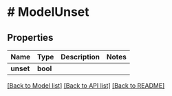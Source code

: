 # # ModelUnset

## Properties

Name | Type | Description | Notes
------------ | ------------- | ------------- | -------------
**unset** | **bool** |  |

[[Back to Model list]](../../README.md#models) [[Back to API list]](../../README.md#endpoints) [[Back to README]](../../README.md)
